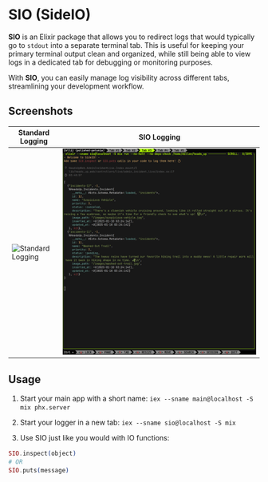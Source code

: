 # SIO (SideIO)

**SIO** is an Elixir package that allows you to redirect logs
that would typically go to `stdout` into a separate terminal
tab. This is useful for keeping your primary terminal output
clean and organized, while still being able to view logs in a
dedicated tab for debugging or monitoring purposes.

With **SIO**, you can easily manage log visibility across
different tabs, streamlining your development workflow.

## Screenshots
| Standard Logging | SIO Logging |
|------------------|-------------|
| ![Standard Logging](/docs/screenshots/standard_logging.png)  | ![SIO Logging](docs/screenshots/sio_logging.png)  |

## Usage

1. Start your main app with a short name:
`iex --sname main@localhost -S mix phx.server`

2. Start your logger in a new tab:
`iex --sname sio@localhost -S mix`

3. Use SIO just like you would with IO functions:

```elixir
SIO.inspect(object)
# OR
SIO.puts(message)
```
